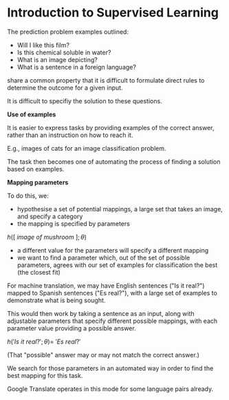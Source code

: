 # Introduction to Supervised Learning

The prediction problem examples outlined:

- Will I like this film?
- Is this chemical soluble in water?
- What is an image depicting?
- What is a sentence in a foreign language?

share a common property that it is difficult to formulate direct rules to determine the outcome for a given input.

It is difficult to specifiy the solution to these questions.

**Use of examples**

It is easier to express tasks by providing examples of the correct answer, rather than an instruction on how to reach it.

E.g., images of cats for an image classification problem.

The task then becomes one of automating the process of finding a solution based on examples.

**Mapping parameters**

To do this, we:

- hypothesise a set of potential mappings, a large set that takes an image, and specify a category
- the mapping is specified by parameters

$h([~image~of~mushroom~]; θ)$

- a different value for the parameters will specify a different mapping
- we want to find a parameter which, out of the set of possible parameters, agrees with our set of examples for classification the best (the closest fit)

For machine translation, we may have English sentences ("Is it real?") mapped to Spanish sentences ("Es real?"), with a large set of examples to demonstrate what is being sought.

This would then work by taking a sentence as an input, along with adjustable parameters that specify different possible mappings, with each parameter value providing a possible answer.

$h('Is~it~real?'; θ) =~'Es~real?'$

(That "possible" answer may or may not match the correct answer.)

We search for those parameters in an automated way in order to find the best mapping for this task.

Google Translate operates in this mode for some language pairs already.
